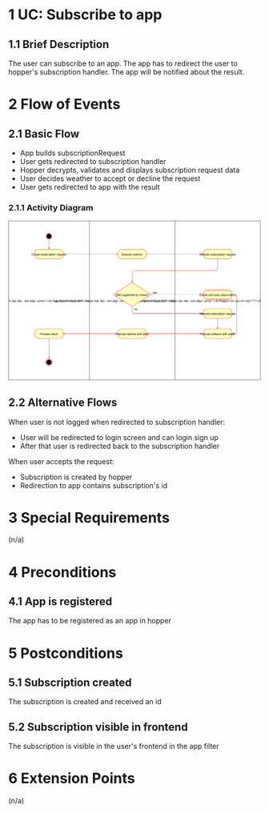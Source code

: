 # 1 UC: Subscribe to app

## 1.1 Brief Description
The user can subscribe to an app. The app has to redirect the user to hopper's subscription handler. The app will be notified about the result.

# 2 Flow of Events
## 2.1 Basic Flow
- App builds subscriptionRequest
- User gets redirected to subscription handler
- Hopper decrypts, validates and displays subscription request data
- User decides weather to accept or decline the request
- User gets redirected to app with the result

### 2.1.1 Activity Diagram
![Organization Application Activity Diagram](./img/uc-subscribe-to-app.svg)

## 2.2 Alternative Flows
When user is not logged when redirected to subscription handler:
 - User will be redirected to login screen and can login sign up
 - After that user is redirected back to the subscription handler

When user accepts the request:
 - Subscription is created by hopper
 - Redirection to app contains subscription's id

# 3 Special Requirements
(n/a)

# 4 Preconditions
## 4.1 App is registered
The app has to be registered as an app in hopper

# 5 Postconditions
## 5.1 Subscription created
The subscription is created and received an id
## 5.2 Subscription visible in frontend
The subscription is visible in the user's frontend in the app filter
 
# 6 Extension Points
(n/a)
